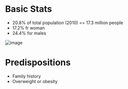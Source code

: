 
# Basic Stats
  * 20.8% of total population (2010) == 17.3 million people
  * 17.2% fr woman
  * 24.4% for males

![image](https://user-images.githubusercontent.com/53008918/190865188-9b6bbc11-e024-43b1-b6b7-19a371d1a38b.png)



# Predispositions
* Family history 
* Overweight or obesity 



